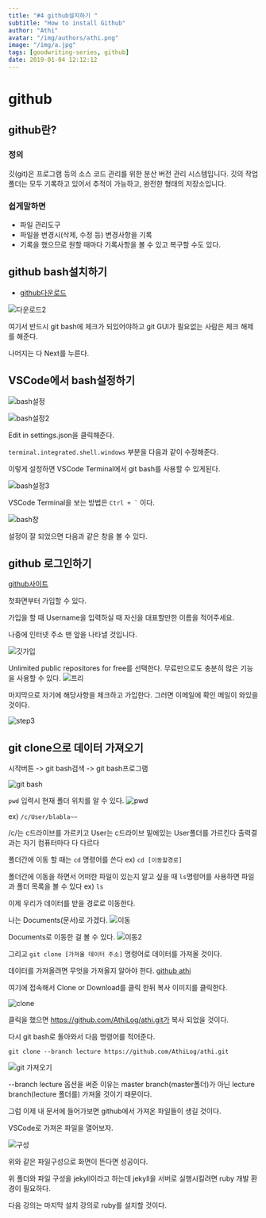 ```yaml
---
title: "#4 github설치하기 "
subtitle: "How to install Github"
author: "Athi"
avatar: "/img/authors/athi.png"
image: "/img/a.jpg"
tags: [goodwriting-series, github]
date: 2019-01-04 12:12:12
---
```


# github

## github란?

### 정의

깃(git)은 프로그램 등의 소스 코드 관리를 위한 분산 버전 관리 시스템입니다. 깃의 작업 폴더는 모두 기록하고 있어서 추적이 가능하고, 완전한 형태의 저장소입니다.

### 쉽게말하면

- 파일 관리도구
- 파일을 변경시(삭제, 수정 등) 변경사항을 기록
- 기록을 했으므로 원할 때마다 기록사항을 볼 수 있고 복구할 수도 있다.

## github bash설치하기

- [github다운로드](https://gitforwindows.org/)

![다운로드2](https://i.imgur.com/EE2GHhK.png)

여기서 반드시 git bash에 체크가 되있어야하고
git GUI가 필요없는 사람은 체크 해제를 해준다.

나머지는 다 Next를 누른다.

## VSCode에서 bash설정하기

![bash설정](https://i.imgur.com/KnT3hqE.png)

![bash설정2](https://i.imgur.com/6wLcAyh.png)

Edit in settings.json을 클릭해준다.

`terminal.integrated.shell.windows` 부분을 다음과 같이 수정해준다.

이렇게 설정하면 VSCode Terminal에서 git bash를 사용할 수 있게된다.

![bash설정3](https://i.imgur.com/V2cyZqq.png)

VSCode Terminal을 보는 방법은 `` Ctrl + ` `` 이다.

![bash창](https://i.loli.net/2019/06/30/5d18087580d3261364.png)

설정이 잘 되었으면 다음과 같은 창을 볼 수 있다.

## github 로그인하기

[github사이트](https://github.com/)

첫화면부터 가입할 수 있다.

가입을 할 때 Username을 입력하실 때 자신을 대표할만한 이름을 적어주세요.

나중에 인터넷 주소 맨 앞을 나타낼 것입니다.

![깃가입](https://i.imgur.com/dKgn6HX.png)

Unlimited public repositores for free를 선택한다.
무료만으로도 충분히 많은 기능을 사용할 수 있다.
![프리](https://i.imgur.com/HDwE9lf.png)

마지막으로 자기에 해당사항을 체크하고 가입한다.
그러면 이메일에 확인 메일이 와있을 것이다.

![step3](https://i.imgur.com/j5R9TGE.png)

## git clone으로 데이터 가져오기

시작버튼 -> git bash검색 -> git bash프로그램

![git bash](https://i.imgur.com/vmiDTQ3.png)

`pwd` 입력시 현재 폴더 위치를 알 수 있다.
![pwd](https://i.imgur.com/7eQsYRz.png)

ex) `/c/User/blabla~~`

/c/는 c드라이브를 가르키고
User는 c드라이브 밑에있는 User폴더를 가르킨다
출력결과는 자기 컴퓨터마다 다 다르다

폴더간에 이동 할 때는 `cd` 명령어를 쓴다
ex) `cd [이동할경로]`

폴더간에 이동을 하면서 어떠한 파일이 있는지 알고 싶을 때 `ls`명령어를 사용하면 파일과 폴더 목록을 볼 수 있다
ex) `ls`

이제 우리가 데이터를 받을 경로로 이동한다.

나는 Documents(문서)로 가겠다.
![이동](https://i.imgur.com/2c7TXKA.png)

Documents로 이동한 걸 볼 수 있다.
![이동2](https://i.imgur.com/dCGBKXv.png)

그리고 `git clone [가져올 데이터 주소]` 명령어로 데이터를 가져올 것이다.

데이터를 가져올려면 무엇을 가져올지 알아야 한다.
[github athi](https://github.com/AthiLog/athi)

여기에 접속해서 Clone or Download를 클릭 한뒤 복사 이미지를 클릭한다.

![clone](https://i.imgur.com/DyrbTGD.png)

클릭을 했으면 https://github.com/AthiLog/athi.git가 복사 되었을 것이다.

다시 git bash로 돌아와서 다음 명령어를 적어준다.

`git clone --branch lecture https://github.com/AthiLog/athi.git`

![git 가져오기](https://i.imgur.com/f1cO68W.png)

--branch lecture 옵션을 써준 이유는 master branch(master폴더)가 아닌 lecture branch(lecture 폴더를) 가져올 것이기 때문이다.

그럼 이제 내 문서에 들어가보면 github에서 가져온 파일들이 생길 것이다.

VSCode로 가져온 파일을 열어보자.

![구성](https://i.imgur.com/ToGOlHI.png)

위와 같은 파일구성으로 화면이 뜬다면 성공이다.

위 폴더와 파일 구성을 jekyll이라고 하는데 jekyll을 서버로 실행시킬려면 ruby 개발 환경이 필요하다.

다음 강의는 마지막 설치 강의로 ruby를 설치할 것이다.
